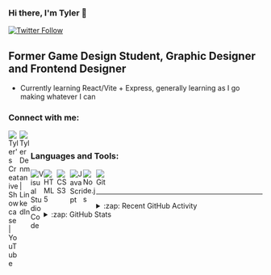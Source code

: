 ### Hi there, I'm Tyler 👋 

[![Twitter Follow](https://img.shields.io/twitter/follow/tylerguy123?color=1DA1F2&logo=twitter&style=for-the-badge)](https://twitter.com/intent/follow?original_referer=https%3A%2F%2Fgithub.com%2Ftylerguy&screen_name=tylerguy123)

## Former Game Design Student, Graphic Designer and Frontend Designer

- Currently learning React/Vite + Express, generally learning as I go making whatever I can

### Connect with me:

[<img align="left" alt="Tyler's Creative Showcase | YouTube" width="22px" src="https://cdn.simpleicons.org/youtube/000000/ffffff" />][youtube]
[<img align="left" alt="Tyler Denman | LinkedIn" width="22px" src="https://cdn.simpleicons.org/linkedin/000000/ffffff" />][linkedin]

<br />

### Languages and Tools:

<img align="left" alt="Visual Studio Code" width="26px" src="https://cdn.simpleicons.org/visualstudiocode/000000/ffffff" />
<img align="left" alt="HTML5" width="26px" src="https://cdn.simpleicons.org/html5/000000/ffffff" />
<img align="left" alt="CSS3" width="26px" src="https://cdn.simpleicons.org/css3/000000/ffffff" />
<img align="left" alt="JavaScript" width="26px" src="https://cdn.simpleicons.org/javascript/000000/ffffff" />
<img align="left" alt="Node.js" width="26px" src="https://cdn.simpleicons.org/node.js/000000/ffffff" />
<img align="left" alt="Git" width="26px" src="https://cdn.simpleicons.org/git/000000/ffffff" />

<br />
<br />

---

<details>
  <summary>:zap: Recent GitHub Activity</summary>
  
<!--START_SECTION:activity-->
1. 🗣 Commented on [#5](https://github.com/TerrashiftNET/Terrashift-Bot/pull/5#issuecomment-1888542894) in [TerrashiftNET/Terrashift-Bot](https://github.com/TerrashiftNET/Terrashift-Bot)
2. 🗣 Commented on [#4](https://github.com/TerrashiftNET/Terrashift-Bot/pull/4#issuecomment-1886043460) in [TerrashiftNET/Terrashift-Bot](https://github.com/TerrashiftNET/Terrashift-Bot)
3. 🎉 Merged PR [#1](https://github.com/TerrashiftNET/MinecraftStats/pull/1) in [TerrashiftNET/MinecraftStats](https://github.com/TerrashiftNET/MinecraftStats)
4. 💪 Opened PR [#1](https://github.com/TerrashiftNET/MinecraftStats/pull/1) in [TerrashiftNET/MinecraftStats](https://github.com/TerrashiftNET/MinecraftStats)
5. 🗣 Commented on [#233](https://github.com/pdinklag/MinecraftStats/issues/233#issuecomment-1798149364) in [pdinklag/MinecraftStats](https://github.com/pdinklag/MinecraftStats)
<!--END_SECTION:activity-->

</details>

<details>
  <summary>:zap: GitHub Stats</summary>
  <p align="center"><img src="/github-metrics.svg" alt="Metrics" width="400"></p>
  
</details>

[website]: https://tylerguy.github.io/Tyler.dev/
[youtube]: https://www.youtube.com/channel/UCa-jxtlaLU6Jb21kDy2nhxw
[linkedin]: https://linkedin.com/in/tyler-denman-23b412198/
